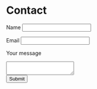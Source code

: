 # Contact

<div>
<form action="https://api.web3forms.com/submit" method="POST">

  <input type="hidden" name="access_key" value="6690e401-b723-4aa1-8394-fdde7b393841">

  <label for="name" class="db mb1">Name</label>
  <input type="text" name="name" required>
  
  <label for="email" class="db mb1">Email</label>
  <input type="email" name="email" required>
  
  <label for="message" class="db mb1">Your message</label>
  <textarea name="message" required></textarea>
  <div class="h-captcha" data-captcha="true"></div>
  <button type="submit">Submit</button>

  </form>

  <script src="https://web3forms.com/client/script.js" async defer></script>
</div>
